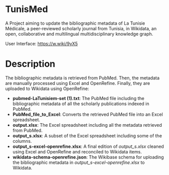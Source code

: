 # TunisMed
A Project aiming to update the bibliographic metadata of La Tunisie Médicale, a peer-reviewed scholarly journal from Tunisia, in Wikidata, an open, collaborative and multilingual multidisciplinary knowledge graph.

User Interface: https://w.wiki/9yX5

# Description
The bibliographic metadata is retrieved from PubMed. Then, the metadata are manually processed using Excel and OpenRefine. Finally, they are uploaded to Wikidata using OpenRefine:
- **pubmed-LaTunisiem-set (1).txt**: The PubMed file including the bibliographic metadata of all the scholarly publications indexed in PubMed.
- **PubMed_file_to_Excel**: Converts the retrieved PubMed file into an Excel spreadsheet.
- **output.xlsx**: The Excel spreadsheet including all the metadata retrieved from PubMed.
- **output_s.xlsx**: A subset of the Excel spreadsheet including some of the columns.
- **output_s-excel-openrefine.xlsx**: A final edition of *output_s.xlsx* cleaned using Excel and OpenRefine and reconciled to Wikidata items.
- **wikidata-schema-openrefine.json**: The Wikibase schema for uploading the bibliographic metadata in *output_s-excel-openrefine.xlsx* to Wikidata.
